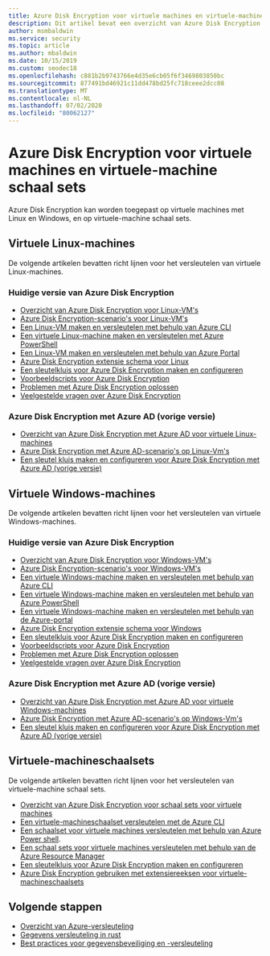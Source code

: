 ```yaml
---
title: Azure Disk Encryption voor virtuele machines en virtuele-machine schaal sets
description: Dit artikel bevat een overzicht van Azure Disk Encryption
author: msmbaldwin
ms.service: security
ms.topic: article
ms.author: mbaldwin
ms.date: 10/15/2019
ms.custom: seodec18
ms.openlocfilehash: c881b2b9743766e4d35e6cb05f6f3469803850bc
ms.sourcegitcommit: 877491bd46921c11dd478bd25fc718ceee2dcc08
ms.translationtype: MT
ms.contentlocale: nl-NL
ms.lasthandoff: 07/02/2020
ms.locfileid: "80062127"
---
```

# <a name="azure-disk-encryption-for-virtual-machines-and-virtual-machine-scale-sets"></a>Azure Disk Encryption voor virtuele machines en virtuele-machine schaal sets

Azure Disk Encryption kan worden toegepast op virtuele machines met Linux en Windows, en op virtuele-machine schaal sets. 

## <a name="linux-virtual-machines"></a>Virtuele Linux-machines

De volgende artikelen bevatten richt lijnen voor het versleutelen van virtuele Linux-machines.

### <a name="current-version-of-azure-disk-encryption"></a>Huidige versie van Azure Disk Encryption

- [Overzicht van Azure Disk Encryption voor Linux-VM's](../../virtual-machines/linux/disk-encryption-overview.md)
- [Azure Disk Encryption-scenario's voor Linux-VM's](../../virtual-machines/linux/disk-encryption-linux.md)
- [Een Linux-VM maken en versleutelen met behulp van Azure CLI](../../virtual-machines/linux/disk-encryption-cli-quickstart.md)
- [Een virtuele Linux-machine maken en versleutelen met Azure PowerShell](../../virtual-machines/linux/disk-encryption-powershell-quickstart.md)
- [Een Linux-VM maken en versleutelen met behulp van Azure Portal](../../virtual-machines/linux/disk-encryption-portal-quickstart.md)
- [Azure Disk Encryption extensie schema voor Linux](../../virtual-machines/extensions/azure-disk-enc-linux.md)
- [Een sleutelkluis voor Azure Disk Encryption maken en configureren](../../virtual-machines/linux/disk-encryption-key-vault.md)
- [Voorbeeldscripts voor Azure Disk Encryption](../../virtual-machines/linux/disk-encryption-sample-scripts.md)
- [Problemen met Azure Disk Encryption oplossen](../../virtual-machines/linux/disk-encryption-troubleshooting.md)
- [Veelgestelde vragen over Azure Disk Encryption](../../virtual-machines/linux/disk-encryption-faq.md)

### <a name="azure-disk-encryption-with-azure-ad-previous-version"></a>Azure Disk Encryption met Azure AD (vorige versie)

- [Overzicht van Azure Disk Encryption met Azure AD voor virtuele Linux-machines](../../virtual-machines/linux/disk-encryption-overview-aad.md)
- [Azure Disk Encryption met Azure AD-scenario's op Linux-Vm's](../../virtual-machines/linux/disk-encryption-linux.md)
- [Een sleutel kluis maken en configureren voor Azure Disk Encryption met Azure AD (vorige versie)](../../virtual-machines/linux/disk-encryption-key-vault-aad.md)

## <a name="windows-virtual-machines"></a>Virtuele Windows-machines

De volgende artikelen bevatten richt lijnen voor het versleutelen van virtuele Windows-machines.

### <a name="current-version-of-azure-disk-encryption"></a>Huidige versie van Azure Disk Encryption

- [Overzicht van Azure Disk Encryption voor Windows-VM's](../../virtual-machines/windows/disk-encryption-overview.md)
- [Azure Disk Encryption-scenario's voor Windows-VM's](../../virtual-machines/windows/disk-encryption-windows.md)
- [Een virtuele Windows-machine maken en versleutelen met behulp van Azure CLI](../../virtual-machines/windows/disk-encryption-cli-quickstart.md)
- [Een virtuele Windows-machine maken en versleutelen met behulp van Azure PowerShell](../../virtual-machines/windows/disk-encryption-powershell-quickstart.md)
- [Een virtuele Windows-machine maken en versleutelen met behulp van de Azure-portal](../../virtual-machines/windows/disk-encryption-portal-quickstart.md)
- [Azure Disk Encryption extensie schema voor Windows](../../virtual-machines/extensions/azure-disk-enc-windows.md)
- [Een sleutelkluis voor Azure Disk Encryption maken en configureren](../../virtual-machines/windows/disk-encryption-key-vault.md)
- [Voorbeeldscripts voor Azure Disk Encryption](../../virtual-machines/windows/disk-encryption-sample-scripts.md)
- [Problemen met Azure Disk Encryption oplossen](../../virtual-machines/windows/disk-encryption-troubleshooting.md)
- [Veelgestelde vragen over Azure Disk Encryption](../../virtual-machines/windows/disk-encryption-faq.md)

### <a name="azure-disk-encryption-with-azure-ad-previous-version"></a>Azure Disk Encryption met Azure AD (vorige versie)

- [Overzicht van Azure Disk Encryption met Azure AD voor virtuele Windows-machines](../../virtual-machines/windows/disk-encryption-overview-aad.md)
- [Azure Disk Encryption met Azure AD-scenario's op Windows-Vm's](../../virtual-machines/windows/disk-encryption-windows.md)
- [Een sleutel kluis maken en configureren voor Azure Disk Encryption met Azure AD (vorige versie)](../../virtual-machines/windows/disk-encryption-key-vault-aad.md)

## <a name="virtual-machine-scale-sets"></a>Virtuele-machineschaalsets

De volgende artikelen bevatten richt lijnen voor het versleutelen van virtuele-machine schaal sets.

- [Overzicht van Azure Disk Encryption voor schaal sets voor virtuele machines](../../virtual-machine-scale-sets/disk-encryption-overview.md) 
- [ Een virtuele-machineschaalset versleutelen met de Azure CLI](../../virtual-machine-scale-sets/disk-encryption-cli.md) 
- [Een schaalset voor virtuele machines versleutelen met behulp van Azure Power shell](../../virtual-machine-scale-sets/disk-encryption-powershell.md).
- [Een schaal sets voor virtuele machines versleutelen met behulp van de Azure Resource Manager](../../virtual-machine-scale-sets/disk-encryption-azure-resource-manager.md)
- [Een sleutelkluis voor Azure Disk Encryption maken en configureren](../../virtual-machine-scale-sets/disk-encryption-key-vault.md)
- [Azure Disk Encryption gebruiken met extensiereeksen voor virtuele-machineschaalsets](../../virtual-machine-scale-sets/disk-encryption-extension-sequencing.md)

## <a name="next-steps"></a>Volgende stappen

- [Overzicht van Azure-versleuteling](encryption-overview.md)
- [Gegevens versleuteling in rust](encryption-atrest.md)
- [Best practices voor gegevensbeveiliging en -versleuteling](data-encryption-best-practices.md)
